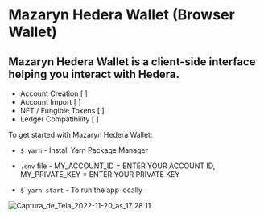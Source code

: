 # Mazaryn Hedera Wallet (Browser Wallet)

## Mazaryn Hedera Wallet is a client-side interface helping you interact with Hedera.

* Account Creation [ ] 
* Account Import [ ] 
* NFT / Fungible Tokens [ ] 
* Ledger Compatibility [ ] 


To get started with Mazaryn Hedera Wallet:


* `$ yarn` - Install Yarn Package Manager

* `.env` file -  MY_ACCOUNT_ID = ENTER YOUR ACCOUNT ID, MY_PRIVATE_KEY = ENTER YOUR PRIVATE KEY 

* `$ yarn start` - To run the app locally


![Captura_de_Tela_2022-11-20_as_17 28 11](https://user-images.githubusercontent.com/59366270/202999568-7ccf0be0-c9d8-468f-bf67-62ff64a7fd28.jpg)




